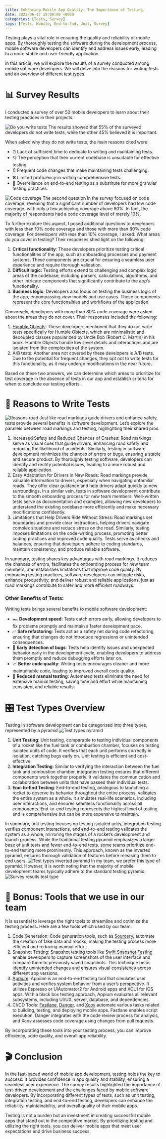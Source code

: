 ```yaml
---
title: Enhancing Mobile App Quality. The Importance of Testing.
date: 2023-06-17 19:00:00 +0000
categories: [Tests, Survey]
tags: [Tests, Mobile, End-to-End, Unit, Survey]
---
```

Testing plays a vital role in ensuring the quality and reliability of mobile apps. By thoroughly testing the software during the development process, mobile software developers can identify and address issues early, leading to a more stable and user-friendly application.

In this article, we will explore the results of a survey conducted among mobile software developers. We will delve into the reasons for writing tests and an overview of different test types.

# 📊 Survey Results
I conducted a survey of over 50 mobile developers to learn about their testing practices in their projects.

![Do you write tests](/assets/img/posts/tests_in_mob_dev/survey_results_do_you_write_tests.png)
The results showed that 55% of the surveyed developers do not write tests, while the other 45% believed it is important. 

When asked why they do not write tests, the main reasons cited were:
* ⏰ Lack of sufficient time to dedicate to writing and maintaining tests.
* 👎 The perception that their current codebase is unsuitable for effective testing.
* 🔃 Frequent code changes that make maintaining tests challenging.
* ❌ Limited proficiency in writing comprehensive tests.
* 🤖 Overreliance on end-to-end testing as a substitute for more granular testing practices.

![Code coverage](/assets/img/posts/tests_in_mob_dev/survey_results_test_coverage.png)
The second question in the survey focused on code coverage, revealing that a significant number of developers had low code coverage, with only a few achieving coverage above 80%. In fact, the majority of respondents had a code coverage level of merely 10%.

To further explore this aspect, I posed additional questions to developers with less than 10% code coverage and those with more than 80% code coverage.
For developers with less than 10% coverage, I asked: What areas do you cover in testing? Their responses shed light on the following:
1. **Critical functionality**: These developers prioritize testing critical functionalities of the app, such as onboarding processes and payment systems. These components are crucial for ensuring a seamless user experience and require thorough validation.
2. **Difficult logic**: Testing efforts extend to challenging and complex logic areas of the codebase, including parsers, calculations, algorithms, and other intricate components that significantly contribute to the app’s functionality.
3. **Business logic**: Developers also focus on testing the business logic of the app, encompassing view models and use cases. These components represent the core functionalities and workflows of the application.

Conversely, developers with more than 80% code coverage were asked about the areas they do not cover. Their responses included the following:
1. [Humble Objects](https://www.vladkhambir.com/posts/humble-object/): These developers mentioned that they do not write tests specifically for Humble Objects, which are minimalistic and decoupled classes popularized by Uncle Bob (Robert C. Martin) in his book. Humble Objects handle low-level details and interactions and are isolated from the complexities of the system.
2. A/B tests: Another area not covered by these developers is A/B tests. Due to the potential for frequent changes, they opt not to write tests for this functionality, as it may undergo modifications in the near future.

Based on these two answers, we can determine which areas to prioritize for test coverage in the absence of tests in our app and establish criteria for when to conclude our testing efforts.

# 🤔 Reasons to Write Tests
![Reasons road](/assets/img/posts/tests_in_mob_dev/reasons_road.png)
Just like road markings guide drivers and enhance safety, tests provide several benefits in software development. Let’s explore the parallels between road markings and testing, highlighting their shared pros.
1. Increased Safety and Reduced Chances of Crashes: Road markings serve as visual cues that guide drivers, enhancing road safety and reducing the likelihood of accidents. Similarly, testing in software development minimizes the chances of errors or bugs, ensuring a stable and secure product. By thoroughly testing software, developers can identify and rectify potential issues, leading to a more robust and reliable application.
2. Easy Adaptation for Drivers in New Roads: Road markings provide valuable information to drivers, especially when navigating unfamiliar roads. They offer clear guidance and help drivers adapt quickly to new surroundings. In a similar vein, tests in software development contribute to the smooth onboarding process for new team members. Well-written tests serve as documentation and examples, allowing new developers to understand the existing codebase more efficiently and make necessary modifications confidently.
3. Limitations that Help Drivers Ride Without Stress: Road markings set boundaries and provide clear instructions, helping drivers navigate complex situations and reduce stress on the road. Similarly, testing imposes limitations on the code-writing process, promoting better coding practices and improved code quality. Tests serve as checks and balances, ensuring that developers adhere to coding standards, maintain consistency, and produce reliable software.

In summary, testing shares key advantages with road markings. It reduces the chances of errors, facilitates the onboarding process for new team members, and establishes limitations that improve code quality. By embracing testing practices, software developers can mitigate risks, enhance productivity, and deliver robust and reliable applications, just as road markings contribute to safer and more efficient roadways.

### Other Benefits of Tests:
Writing tests brings several benefits to mobile software development:
* 🏎️ **Development speed**: Tests catch errors early, allowing developers to fix problems promptly and maintain a faster development pace.
* ✅ **Safe refactoring**: Tests act as a safety net during code refactoring, ensuring that changes do not introduce regressions or unintended consequences.
* 🐞 **Early detection of bugs**: Tests help identify issues and unexpected behavior early in the development cycle, enabling developers to address them promptly and reduce debugging efforts later on.
* 📈 **Better code quality**: Writing tests encourages cleaner and more maintainable code, leading to improved overall code quality.
* 🙌 **Reduced manual testing**: Automated tests eliminate the need for extensive manual testing, saving time and effort while maintaining consistent and reliable results.

# 🎛️ Test Types Overview
Testing in software development can be categorized into three types, represented by a pyramid
![Test types pyramid](/assets/img/posts/tests_in_mob_dev/test_types_pyramid.png)
1. **Unit Testing**: Unit testing, comparable to testing individual components of a rocket like the fuel tank or combustion chamber, focuses on testing isolated units of code. It verifies that each unit performs correctly in isolation, catching bugs early on. Unit testing is efficient and cost-effective.
2. **Integration Testing**: Similar to verifying the interaction between the fuel tank and combustion chamber, integration testing ensures that different components work together properly. It validates the communication and collaboration between units that have passed their individual tests.
3. **End-to-End Testing**: End-to-end testing, analogous to launching a rocket to observe its behavior throughout the entire process, validates the entire system as a whole. It simulates real-life scenarios, including user interactions, and ensures seamless functionality across all components. End-to-end testing represents the highest level of testing and is comprehensive but can be more expensive to maintain.

In summary, unit testing focuses on testing isolated units, integration testing verifies component interactions, and end-to-end testing validates the system as a whole, mirroring the stages of a rocket’s development and launch process.
While the traditional testing pyramid emphasizes a larger base of unit tests and fewer end-to-end tests, some teams prioritize end-to-end testing more prominently. This approach, known as the inverted pyramid, ensures thorough validation of features before releasing them to end users.
![Test types inverted pyramid](/assets/img/posts/tests_in_mob_dev/test_types_inverted_pyramid.png)
In my team, we prefer this type of pyramid. However, it is worth noting that the majority of mobile development teams typically adhere to the standard testing pyramid.
![Survey results test type](/assets/img/posts/tests_in_mob_dev/survey_results_test_type.png)

# 🎁 Bonus: Tools that we use in our team
It is essential to leverage the right tools to streamline and optimize the testing process. Here are a few tools which used by our team:
1. Code Generation: Code generation tools, such as [Sourcery](https://github.com/krzysztofzablocki/Sourcery), automate the creation of fake data and mocks, making the testing process more efficient and reducing manual effort.
2. Snapshot Testing: Snapshot testing tools like [Swift Snapshot Testing](https://github.com/pointfreeco/swift-snapshot-testing) enable developers to capture screenshots of the user interface and compare them to previously saved snapshots. This technique helps identify unintended changes and ensures visual consistency across different app versions.
3.  [Appium](https://appium.io/docs/en/2.0/): Appium is an end-to-end testing tool that simulates user activities and verifies system behavior from a user’s perspective. It utilizes Espresso or UIAutomator2 for Android apps and XCUI for iOS apps. With a black box testing approach, Appium evaluates all relevant subsystems, including UI/UX, server, database, and dependencies.
4. CI/CD Tools: [Fastlane](https://fastlane.tools/), [Danger](https://danger.systems/), and [Xcov](https://github.com/fastlane-community/xcov) automate various tasks related to building, testing, and deploying mobile apps. Fastlane enables script execution, Danger integrates with the code review process for analysis, and Xcov assesses code coverage using changes from pull requests.

By incorporating these tools into your testing process, you can improve efficiency, code quality, and overall app reliability.

# 🎬 Conclusion
In the fast-paced world of mobile app development, testing holds the key to success. It provides confidence in app quality and stability, ensuring a seamless user experience. The survey results highlighted the importance of test-driven development and the challenges faced by mobile software developers. By incorporating different types of tests, such as unit testing, integration testing, and end-to-end testing, developers can enhance the reliability, maintainability, and overall quality of their mobile apps.

Testing is not a burden but an investment in creating successful mobile apps that stand out in the competitive market. By prioritizing testing and utilizing the right tools, you can deliver mobile apps that meet user expectations and drive business success.
